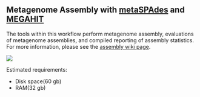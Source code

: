 ## Metagenome Assembly with [metaSPAdes](http://bioinf.spbau.ru/spades) and [MEGAHIT](https://github.com/voutcn/megahit)

The tools within this workflow perform metagenome assembly, evaluations of metagenome assemblies, and compiled reporting of assembly statistics. For more information, please see the [assembly wiki page](https://github.com/signaturescience/metagenomics/wiki/4.-Assembly).

![](https://github.com/signaturescience/metagenomics/blob/master/workflows/assembly/Assembly_Flowchart.png)

Estimated requirements:
- Disk space(60 gb)
- RAM(32 gb)
